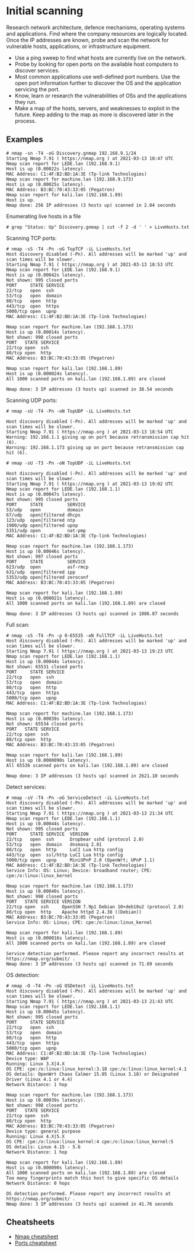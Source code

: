 # Initial scanning

Research network architecture, defence mechanisms, operating systems and applications. Find where the company resources are logically located. Once the IP addresses are known, probe and scan the network for vulnerable hosts, applications, or infrastructure equipment.

* Use a ping sweep to find what hosts are currently live on the network.
* Probe by looking for open ports on the available host computers to discover services.
* Most common applications use well-defined port numbers. Use the open port information further to discover the OS and the application servicing the port.
* Know, learn or research the vulnerabilities of OSs and the applications they run.
* Make a map of the hosts, servers, and weaknesses to exploit in the future. Keep adding to the map as more is discovered later in the process.

## Examples

```
# nmap -sn -T4 -oG Discovery.gnmap 192.168.9.1/24  
Starting Nmap 7.91 ( https://nmap.org ) at 2021-03-13 18:47 UTC
Nmap scan report for LEDE.lan (192.168.9.1)
Host is up (0.00022s latency).
MAC Address: C1:4F:B2:BD:1A:3E (Tp-link Technologies)
Nmap scan report for machine.lan (192.168.9.173)
Host is up (0.00025s latency).
MAC Address: B3:BC:70:43:33:05 (Pegatron)
Nmap scan report for kali.lan (192.168.1.89)
Host is up.
Nmap done: 256 IP addresses (3 hosts up) scanned in 2.04 seconds
```

Enumerating live hosts in a file 

```
# grep "Status: Up" Discovery.gnmap | cut -f 2 -d ' ' > LiveHosts.txt  
```
                                                                                 
Scanning TCP ports:

```
# nmap -sS -T4 -Pn -oG TopTCP -iL LiveHosts.txt
Host discovery disabled (-Pn). All addresses will be marked 'up' and scan times will be slower.
Starting Nmap 7.91 ( https://nmap.org ) at 2021-03-13 18:53 UTC
Nmap scan report for LEDE.lan (192.168.9.1)
Host is up (0.00042s latency).
Not shown: 995 closed ports
PORT     STATE SERVICE
22/tcp   open  ssh
53/tcp   open  domain
80/tcp   open  http
443/tcp  open  https
5000/tcp open  upnp
MAC Address: C1:4F:B2:BD:1A:3E (Tp-link Technologies)

Nmap scan report for machine.lan (192.168.1.173)
Host is up (0.00014s latency).
Not shown: 998 closed ports
PORT   STATE SERVICE
22/tcp open  ssh
80/tcp open  http
MAC Address: B3:BC:70:43:33:05 (Pegatron)

Nmap scan report for kali.lan (192.168.1.89)
Host is up (0.000024s latency).
All 1000 scanned ports on kali.lan (192.168.1.89) are closed

Nmap done: 3 IP addresses (3 hosts up) scanned in 38.54 seconds
```
    
Scanning UDP ports:                                                                         

```
# nmap -sU -T4 -Pn -oN TopUDP -iL LiveHosts.txt

Host discovery disabled (-Pn). All addresses will be marked 'up' and scan times will be slower.
Starting Nmap 7.91 ( https://nmap.org ) at 2021-03-13 18:54 UTC
Warning: 192.168.1.1 giving up on port because retransmission cap hit (6).
Warning: 192.168.1.173 giving up on port because retransmission cap hit (6).

# nmap -sU -T3 -Pn -oN TopUDP -iL LiveHosts.txt                      

Host discovery disabled (-Pn). All addresses will be marked 'up' and scan times will be slower.
Starting Nmap 7.91 ( https://nmap.org ) at 2021-03-13 19:02 UTC
Nmap scan report for LEDE.lan (192.168.1.1)
Host is up (0.00047s latency).
Not shown: 995 closed ports
PORT     STATE         SERVICE
53/udp   open          domain
67/udp   open|filtered dhcps
123/udp  open|filtered ntp
1900/udp open|filtered upnp
5351/udp open          nat-pmp
MAC Address: C1:4F:B2:BD:1A:3E (Tp-link Technologies)

Nmap scan report for machine.lan (192.168.1.173)
Host is up (0.00046s latency).
Not shown: 997 closed ports
PORT     STATE         SERVICE
623/udp  open          asf-rmcp
631/udp  open|filtered ipp
5353/udp open|filtered zeroconf
MAC Address: B3:BC:70:43:33:05 (Pegatron)

Nmap scan report for kali.lan (192.168.1.89)
Host is up (0.000021s latency).
All 1000 scanned ports on kali.lan (192.168.1.89) are closed

Nmap done: 3 IP addresses (3 hosts up) scanned in 1086.87 seconds
```

Full scan:                                                                            

```
# nmap -sS -T4 -Pn -p 0-65535 -oN FullTCP -iL LiveHosts.txt
Host discovery disabled (-Pn). All addresses will be marked 'up' and scan times will be slower.
Starting Nmap 7.91 ( https://nmap.org ) at 2021-03-13 19:23 UTC
Nmap scan report for LEDE.lan (192.168.1.1)
Host is up (0.00044s latency).
Not shown: 65531 closed ports
PORT     STATE SERVICE
22/tcp   open  ssh
53/tcp   open  domain
80/tcp   open  http
443/tcp  open  https
5000/tcp open  upnp
MAC Address: C1:4F:B2:BD:1A:3E (Tp-link Technologies)

Nmap scan report for machine.lan (192.168.1.173)
Host is up (0.00039s latency).
Not shown: 65534 closed ports
PORT   STATE SERVICE
22/tcp open  ssh
80/tcp open  http
MAC Address: B3:BC:70:43:33:05 (Pegatron)

Nmap scan report for kali.lan (192.168.1.89)
Host is up (0.0000090s latency).
All 65536 scanned ports on kali.lan (192.168.1.89) are closed

Nmap done: 3 IP addresses (3 hosts up) scanned in 2621.10 seconds
```

Detect services:

```
# nmap -sV -T4 -Pn -oG ServiceDetect -iL LiveHosts.txt               
Host discovery disabled (-Pn). All addresses will be marked 'up' and scan times will be slower.
Starting Nmap 7.91 ( https://nmap.org ) at 2021-03-13 21:34 UTC
Nmap scan report for LEDE.lan (192.168.1.1)
Host is up (0.00044s latency).
Not shown: 995 closed ports
PORT     STATE SERVICE  VERSION
22/tcp   open  ssh      Dropbear sshd (protocol 2.0)
53/tcp   open  domain   dnsmasq 2.81
80/tcp   open  http     LuCI Lua http config
443/tcp  open  ssl/http LuCI Lua http config
5000/tcp open  upnp     MiniUPnP 2.0 (OpenWrt; UPnP 1.1)
MAC Address: C1:4F:B2:BD:1A:3E (Tp-link Technologies)
Service Info: OS: Linux; Device: broadband router; CPE: cpe:/o:linux:linux_kernel

Nmap scan report for machine.lan (192.168.1.173)
Host is up (0.00040s latency).
Not shown: 998 closed ports
PORT   STATE SERVICE VERSION
22/tcp open  ssh     OpenSSH 7.9p1 Debian 10+deb10u2 (protocol 2.0)
80/tcp open  http    Apache httpd 2.4.38 ((Debian))
MAC Address: B3:BC:70:43:33:05 (Pegatron)
Service Info: OS: Linux; CPE: cpe:/o:linux:linux_kernel

Nmap scan report for kali.lan (192.168.1.89)
Host is up (0.000016s latency).
All 1000 scanned ports on kali.lan (192.168.1.89) are closed

Service detection performed. Please report any incorrect results at https://nmap.org/submit/ .
Nmap done: 3 IP addresses (3 hosts up) scanned in 71.69 seconds
```

OS detection:

```                                                           
# nmap -O -T4 -Pn -oG OSDetect -iL LiveHosts.txt        
Host discovery disabled (-Pn). All addresses will be marked 'up' and scan times will be slower.
Starting Nmap 7.91 ( https://nmap.org ) at 2021-03-13 21:43 UTC
Nmap scan report for LEDE.lan (192.168.1.1)
Host is up (0.00045s latency).
Not shown: 995 closed ports
PORT     STATE SERVICE
22/tcp   open  ssh
53/tcp   open  domain
80/tcp   open  http
443/tcp  open  https
5000/tcp open  upnp
MAC Address: C1:4F:B2:BD:1A:3E (Tp-link Technologies)
Device type: WAP
Running: Linux 3.X|4.X
OS CPE: cpe:/o:linux:linux_kernel:3.18 cpe:/o:linux:linux_kernel:4.1
OS details: OpenWrt Chaos Calmer 15.05 (Linux 3.18) or Designated Driver (Linux 4.1 or 4.4)
Network Distance: 1 hop

Nmap scan report for machine.lan (192.168.1.173)
Host is up (0.00039s latency).
Not shown: 998 closed ports
PORT   STATE SERVICE
22/tcp open  ssh
80/tcp open  http
MAC Address: B3:BC:70:43:33:05 (Pegatron)
Device type: general purpose
Running: Linux 4.X|5.X
OS CPE: cpe:/o:linux:linux_kernel:4 cpe:/o:linux:linux_kernel:5
OS details: Linux 4.15 - 5.6
Network Distance: 1 hop

Nmap scan report for kali.lan (192.168.1.89)
Host is up (0.000090s latency).
All 1000 scanned ports on kali.lan (192.168.1.89) are closed
Too many fingerprints match this host to give specific OS details
Network Distance: 0 hops

OS detection performed. Please report any incorrect results at https://nmap.org/submit/ .
Nmap done: 3 IP addresses (3 hosts up) scanned in 41.76 seconds
```

## Cheatsheets

* [Nmap cheatsheet](https://github.com/tymyrddin/nest-egg/blob/main/cheatsheets/Nmap-cheatsheet.md)
* [Ports cheatsheet](https://github.com/tymyrddin/nest-egg/blob/main/cheatsheets/Ports-cheatsheet.md)
